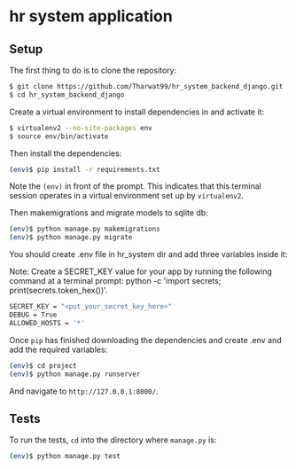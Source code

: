 # hr system application

## Setup

The first thing to do is to clone the repository:

```sh
$ git clone https://github.com/Tharwat99/hr_system_backend_django.git
$ cd hr_system_backend_django
```

Create a virtual environment to install dependencies in and activate it:

```sh
$ virtualenv2 --no-site-packages env
$ source env/bin/activate
```

Then install the dependencies:

```sh
(env)$ pip install -r requirements.txt
```
Note the `(env)` in front of the prompt. This indicates that this terminal
session operates in a virtual environment set up by `virtualenv2`.

Then makemigrations and migrate models to sqlite db:
```sh
(env)$ python manage.py makemigrations 
(env)$ python manage.py migrate
```

You should create .env file in hr_system dir and add three variables inside it:

Note: Create a SECRET_KEY value for your app by running the following command at a terminal prompt: python -c 'import secrets; print(secrets.token_hex())'.

```sh
SECRET_KEY = "<put_your_secret_key_here>"
DEBUG = True
ALLOWED_HOSTS = '*'
```
Once `pip` has finished downloading the dependencies and create .env and add the required variables:
```sh
(env)$ cd project
(env)$ python manage.py runserver
```
And navigate to `http://127.0.0.1:8000/`.

## Tests

To run the tests, `cd` into the directory where `manage.py` is:
```sh
(env)$ python manage.py test
```
